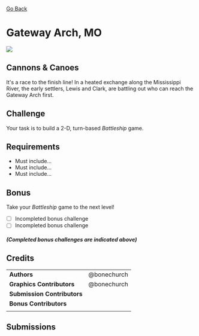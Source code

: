 [Go Back](https://github.com/bonechurch/Route-66#challenges)

# Gateway Arch, MO

![](https://github.com/bonechurch/Route-66/blob/master/images/gateway-arch-MO.png)

## Cannons & Canoes

It's a race to the finish line! In a heated exchange along the Mississippi River, the early settlers, Lewis and Clark, are battling out who can reach the Gateway Arch first. 

## Challenge

Your task is to build a 2-D, turn-based *Battleship* game.

## Requirements

* Must include...
* Must include...
* Must include...

## Bonus

Take your *Battleship* game to the next level!

- [ ] Incompleted bonus challenge
- [ ] Incompleted bonus challenge

##### *(Completed bonus challenges are indicated above)*

## Credits

|                              |             |
| ---------------------------- | ----------- |
| **Authors**                  | @bonechurch |
| **Graphics Contributors**    | @bonechurch |
| **Submission Contributors**  |             |
| **Bonus Contributors**       |             |
|                              |             |

## Submissions

<!--- Uncomment(F): See the [submissions]() for this challenge. --->
